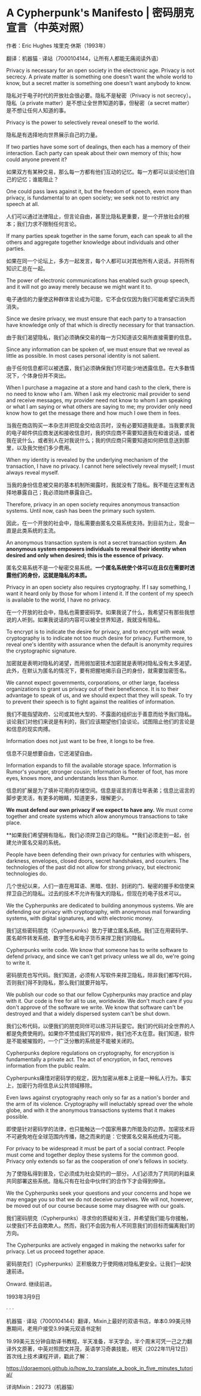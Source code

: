 # A Cypherpunk's Manifesto | 密码朋克宣言（中英对照）


作者：Eric Hughes 埃里克·休斯（1993年）

翻译：机器猫 · 译站（7000104144，让所有人都能无痛阅读外语）

Privacy is necessary for an open society in the electronic age. Privacy is not secrecy. A private matter is something one doesn't want the whole world to know, but a secret matter is something one doesn't want anybody to know. 

隐私对于电子时代的开放社会很必要。隐私不是秘密（Privacy is not secrecy）。隐私（a private matter）是不想让全世界知道的事，但秘密（a secret matter）是不想让任何人知道的事。

Privacy is the power to selectively reveal oneself to the world.

隐私是有选择地向世界展示自己的力量。

If two parties have some sort of dealings, then each has a memory of their interaction. Each party can speak about their own memory of this; how could anyone prevent it? 

如果双方有某种交易，那么每一方都有他们互动的记忆。每一方都可以谈论他们自己的记忆；谁能阻止？

One could pass laws against it, but the freedom of speech, even more than privacy, is fundamental to an open society; we seek not to restrict any speech at all. 

人们可以通过法律阻止，但言论自由，甚至比隐私更重要，是一个开放社会的根本；我们力求不限制任何言论。

If many parties speak together in the same forum, each can speak to all the others and aggregate together knowledge about individuals and other parties. 

如果在同一个论坛上，多方一起发言，每个人都可以对其他所有人说话，并将所有知识汇总在一起。

The power of electronic communications has enabled such group speech, and it will not go away merely because we might want it to.

电子通信的力量使这种群体言论成为可能，它不会仅仅因为我们可能希望它消失而消失。

Since we desire privacy, we must ensure that each party to a transaction have knowledge only of that which is directly necessary for that transaction. 

由于我们渴望隐私，我们必须确保交易的每一方只知道该交易所直接需要的信息。

Since any information can be spoken of, we must ensure that we reveal as little as possible. In most cases personal identity is not salient. 

由于任何信息都可以被透露，我们必须确保我们尽可能少地透露信息。在大多数情况下，个体身份并不突出。

When I purchase a magazine at a store and hand cash to the clerk, there is no need to know who I am. When I ask my electronic mail provider to send and receive messages, my provider need not know to whom I am speaking or what I am saying or what others are saying to me; my provider only need know how to get the message there and how much I owe them in fees. 

当我在商店购买一本杂志并把现金交给店员时，没有必要知道我是谁。当我要求我的电子邮件供应商发送和接收信息时，我的供应商不需要知道我在和谁说话，或者我在说什么，或者别人在对我说什么；我的供应商只需要知道如何把信息送到那里，以及我欠他们多少费用。

When my identity is revealed by the underlying mechanism of the transaction, I have no privacy. I cannot here selectively reveal myself; I must always reveal myself.

当我的身份信息被交易的基本机制所揭露时，我就没有了隐私。我不能在这里有选择地暴露自己；我必须始终暴露自己。

Therefore, privacy in an open society requires anonymous transaction systems. Until now, cash has been the primary such system. 

因此，在一个开放的社会中，隐私需要由匿名交易系统支持。到目前为止，现金一直是此类系统的主流。

An anonymous transaction system is not a secret transaction system. **An anonymous system empowers individuals to reveal their identity when desired and only when desired; this is the essence of privacy.**

匿名交易系统不是一个秘密交易系统。**一个匿名系统使个体可以在且仅在需要时透露他们的身份，这就是隐私的本质。**

Privacy in an open society also requires cryptography. If I say something, I want it heard only by those for whom I intend it. If the content of my speech is available to the world, I have no privacy. 

在一个开放的社会中，隐私也需要密码学。如果我说了什么，我希望只有那些我想说的人听到。如果我说话的内容可以被全世界知道，我就没有隐私。

To encrypt is to indicate the desire for privacy, and to encrypt with weak cryptography is to indicate not too much desire for privacy. Furthermore, to reveal one's identity with assurance when the default is anonymity requires the cryptographic signature.

加密就是表明对隐私的渴望，而用弱加密技术加密就是表明对隐私没有太多渴望。此外，在默认为匿名的情况下，要有把握地揭示自己的身份，就需要加密签名。

We cannot expect governments, corporations, or other large, faceless organizations to grant us privacy out of their beneficence. It is to their advantage to speak of us, and we should expect that they will speak. To try to prevent their speech is to fight against the realities of information. 

我们不能指望政府、公司或其他大型的、不露面的组织出于善意而给予我们隐私。谈论我们对他们来说是有利的，我们应该期望他们会谈论。试图阻止他们的言论是和信息的现实肉搏。

Information does not just want to be free, it longs to be free. 

信息不只是想要自由，它还渴望自由。

Information expands to fill the available storage space. Information is Rumor's younger, stronger cousin; Information is fleeter of foot, has more eyes, knows more, and understands less than Rumor.

信息的扩展是为了填补可用的存储空间。信息是谣言的青壮年表弟；信息比谣言的脚步更灵活，有更多的眼睛，知道更多，理解更少。

**We must defend our own privacy if we expect to have any.** We must come together and create systems which allow anonymous transactions to take place. 

**如果我们希望拥有隐私，我们必须捍卫自己的隐私。**我们必须走到一起，创建允许匿名交易的系统。

People have been defending their own privacy for centuries with whispers, darkness, envelopes, closed doors, secret handshakes, and couriers. The technologies of the past did not allow for strong privacy, but electronic technologies do.

几个世纪以来，人们一直在用耳语、黑暗、信封、封闭的门、秘密的握手和信使来捍卫自己的隐私。过去的技术不允许有强大的隐私，但现在的电子技术可以。

We the Cypherpunks are dedicated to building anonymous systems. We are defending our privacy with cryptography, with anonymous mail forwarding systems, with digital signatures, and with electronic money.

我们这些密码朋克（Cypherpunks）致力于建立匿名系统。我们正在用密码学、匿名邮件转发系统、数字签名和电子货币来捍卫我们的隐私。

Cypherpunks write code. We know that someone has to write software to defend privacy, and since we can't get privacy unless we all do, we're going to write it. 

密码朋克也写代码。我们知道，必须有人写软件来捍卫隐私，除非我们都写代码，否则我们得不到隐私，那么我们就要开始写。

We publish our code so that our fellow Cypherpunks may practice and play with it. Our code is free for all to use, worldwide. We don't much care if you don't approve of the software we write. We know that software can't be destroyed and that a widely dispersed system can't be shut down.

我们公布代码，以便我们的朋克同伴可以练习并玩耍它。我们的代码对全世界的人都是免费使用的。如果你不赞成我们写的软件，我们也不太在意。我们知道，软件是不能被摧毁的，一个广泛分散的系统是不能被关闭的。

Cypherpunks deplore regulations on cryptography, for encryption is fundamentally a private act. The act of encryption, in fact, removes information from the public realm. 

Cypherpunks痛惜对密码学的规定，因为加密从根本上说是一种私人行为。事实上，加密行为将信息从公共领域移除。

Even laws against cryptography reach only so far as a nation's border and the arm of its violence. Cryptography will ineluctably spread over the whole globe, and with it the anonymous transactions systems that it makes possible.

即使是针对密码学的法律，也只能触达一个国家用暴力所能及的边界。加密技术将不可避免地在全球范围内传播，随之而来的是：它使匿名交易系统成为可能。

For privacy to be widespread it must be part of a social contract. People must come and together deploy these systems for the common good. Privacy only extends so far as the cooperation of one's fellows in society. 

为了使隐私得到普及，它必须成为社会契约的一部分。人们必须为了共同的利益来共同部署这些系统。隐私只有在社会中伙伴们的合作下才会得到伸张。

We the Cypherpunks seek your questions and your concerns and hope we may engage you so that we do not deceive ourselves. We will not, however, be moved out of our course because some may disagree with our goals.

我们密码朋克（Cypherpunks）寻求你的质疑和关注，并希望我们能与你接触，以使我们不去自欺欺人。然而，我们不会因为有人不同意我们的目标而偏离我们的方向。

The Cypherpunks are actively engaged in making the networks safer for privacy. Let us proceed together apace.

密码朋克们（Cypherpunks）正积极致力于使网络对隐私更安全。让我们一起快速前进。

Onward.
继续前进。

1993年3月9日

·      ·      ·

机器猫 · 译站（7000104144）翻译，Mixin上最好的双语书店，单本0.99美元特惠期间，老用户接受3.99美元双语书定制

19.99美元五分钟自助译书教程，半天准备，半天学会，半个周末可凭一己之力翻译外文原著，中英对照图文并茂，英语学习奇袭技能，明天（2022年11月12日）首次线上技术课程开讲，戳此了解：

https://doraemonj.github.io/how_to_translate_a_book_in_five_minutes_tutorial/

详询Mixin：29273（机器猫）


